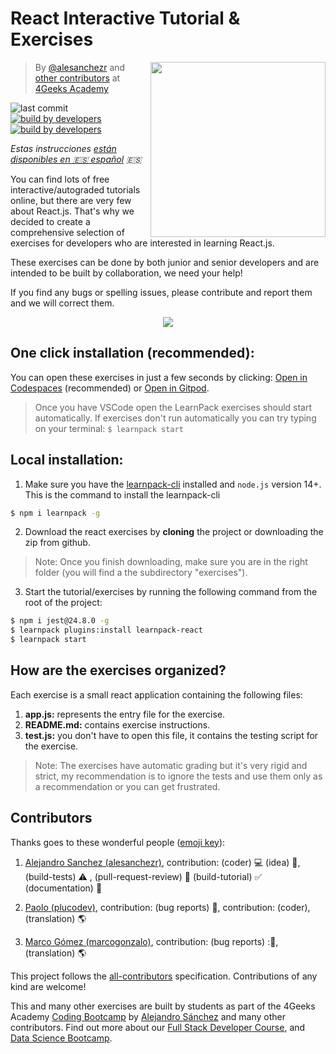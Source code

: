 <!-- hide -->
# React Interactive Tutorial & Exercises

<a href="https://www.4geeksacademy.co"><img height="280" align="right" src="https://github.com/4GeeksAcademy/react-tutorial-exercises/blob/master/badge.svg?raw=true"></a>

> By [@alesanchezr](https://twitter.com/alesanchezr) and [other contributors](https://github.com/4GeeksAcademy/react-tutorial-exercises/graphs/contributors) at [4Geeks Academy](https://4geeksacademy.co/)

![last commit](https://img.shields.io/github/last-commit/4geeksacademy/react-tutorial-exercises)
[![build by developers](https://img.shields.io/badge/build_by-Developers-blue)](https://breatheco.de)
[![build by developers](https://img.shields.io/twitter/follow/4geeksacademy?style=social&logo=twitter)](https://twitter.com/4geeksacademy)

<!-- endhide -->

*Estas instrucciones [están disponibles en 🇪🇸 español](https://github.com/4GeeksAcademy/react-tutorial-exercises/blob/master/README.es.md) :es:*

You can find lots of free interactive/autograded tutorials online, but there are very few about React.js. That's why we decided to create a comprehensive selection of exercises for developers who are interested in learning React.js.

These exercises can be done by both junior and senior developers and are intended to be built by collaboration, we need your help!

If you find any bugs or spelling issues, please contribute and report them and we will correct them.

<p align="center">
  <img src="https://raw.githubusercontent.com/4GeeksAcademy/react-tutorial-exercises/master/preview.gif">
</p>

<!-- hide -->

## One click installation (recommended):

You can open these exercises in just a few seconds by clicking: [Open in Codespaces](https://codespaces.new/?repo=4GeeksAcademy/react-tutorial-exercises) (recommended) or [Open in Gitpod](https://gitpod.io#https://github.com/4GeeksAcademy/react-tutorial-exercises.git).

> Once you have VSCode open the LearnPack exercises should start automatically. If exercises don't run automatically you can try typing on your terminal: `$ learnpack start`

## Local installation:

1. Make sure you have the [learnpack-cli](https://github.com/learnpack/learnpack-cli) installed and `node.js` version 14+. This is the command to install the learnpack-cli

```sh
$ npm i learnpack -g
```

2. Download the react exercises by **cloning** the project or downloading the zip from github.

> Note: Once you finish downloading, make sure you are in the right folder (you will find a the subdirectory "exercises").

3) Start the tutorial/exercises by running the following command from the root of the project:

```sh
$ npm i jest@24.8.0 -g
$ learnpack plugins:install learnpack-react
$ learnpack start
```

<!-- endhide -->

## How are the exercises organized?

Each exercise is a small react application containing the following files:

1. **app.js:** represents the entry file for the exercise.
2. **README.md:** contains exercise instructions.
3. **test.js:** you don't have to open this file, it contains the testing script for the exercise.

> Note: The exercises have automatic grading but it's very rigid and strict, my recommendation is to ignore the tests and use them only as a recommendation or you can get frustrated.

## Contributors

Thanks goes to these wonderful people ([emoji key](https://github.com/kentcdodds/all-contributors#emoji-key)):

1. [Alejandro Sanchez (alesanchezr)](https://github.com/alesanchezr), contribution: (coder) 💻  (idea) 🤔, (build-tests) ⚠️ , (pull-request-review) 👀 (build-tutorial) ✅ (documentation) 📖

2. [Paolo (plucodev)](https://github.com/plucodev), contribution: (bug reports) 🐛, contribution: (coder), (translation) 🌎

3. [Marco Gómez (marcogonzalo)](https://github.com/marcogonzalo), contribution: (bug reports) :🐛, (translation) 🌎


This project follows the [all-contributors](https://github.com/kentcdodds/all-contributors) specification. Contributions of any kind are welcome!

This and many other exercises are built by students as part of the 4Geeks Academy [Coding Bootcamp](https://4geeksacademy.com/us/coding-bootcamp) by [Alejandro Sánchez](https://twitter.com/alesanchezr) and many other contributors. Find out more about our [Full Stack Developer Course](https://4geeksacademy.com/us/coding-bootcamps/part-time-full-stack-developer), and  [Data Science Bootcamp](https://4geeksacademy.com/us/coding-bootcamps/datascience-machine-learning).
